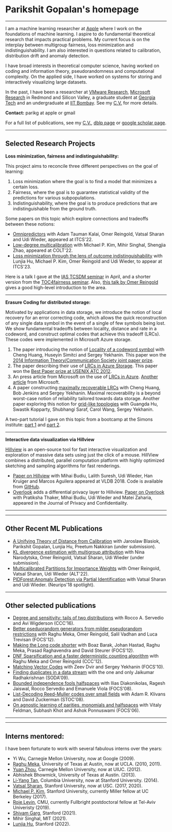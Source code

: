 # Parikshit Gopalan's homepage
---


I am a machine learning researcher at [Apple](https://machinelearning.apple.com/) where I work on the foundations of machine learning. I aspire to do fundamental theoretical research that impacts practical problems. My current focus is on the interplay between multigroup fairness, loss minimization and indistinguishability. I am also interested in questions related to calibration, distribution drift and anomaly detection. 

I have broad interests in theoretical computer science, having worked on coding and information theory, pseudorandomness and computational complexity. On the applied side, I have worked on systems for storing and interactively visualizing large datasets. 

In the past, I have been a researcher at [VMware Research](https://research.vmware.com/), [Microsoft Research](https://www.microsoft.com/en-us/research/) in Redmond and Silicon Valley, a graduate student at [Georgia Tech](https://aco.gatech.edu/) and an undergraduate at [IIT Bombay](https://www.cse.iitb.ac.in/). See my [C.V.](http://parikg.github.io/cv.pdf) for more details.

**Contact:** parikg at apple or gmail

For a full list of publications, see my [C.V.](http://parikg.github.io/cv.pdf), [dblp page](https://dblp.org/pid/16/1585.html) or [google scholar page](https://scholar.google.com/citations?user=fb2-dasAAAAJ&hl=en&oi=ao).

--- 

## Selected Research Projects


**Loss minimization, fairness and indistinguishability:**

This project aims to reconcile three different perspectives on the goal of learning:
1. Loss minimization where the goal is to find a model that minimizes a certain loss.
2. Fairness, where the goal is to guarantee statistical validity of the predictions for various subpopulations.
3. Indistinguishability, where the goal is to produce predictions that are indistinguishable from the ground truth. 

Some papers on this topic which explore connections and tradeoffs between these notions:
- [Omnipredictors](https://arxiv.org/abs/2109.05389) with Adam Tauman Kalai, Omer Reingold, Vatsal Sharan and Udi Wieder, appeared at ITCS'22.
- [Low-degree multicalibration](https://arxiv.org/abs/2203.01255) with Michael P. Kim, Mihir Singhal, Shengjia Zhao, appeared at COLT'22. 
- [Loss minimization through the lens of outcome indistinguishability](https://arxiv.org/abs/2210.08649) with Lunjia Hu, Michael P. Kim, Omer Reingold and Udi Wieder, to appear at ITCS'23.

Here is a talk I gave at the [IAS TCSDM seminar](https://youtu.be/fUO7Mdew8Fk) in April, and a shorter version from the [TOC4fairness seminar](https://youtu.be/fwwNfdLCsNs). Also, [this talk by Omer Reingold](https://toc4fairness.org/good-research-karma-the-unexpected-benefits-of-striving-for-algorithmic-fairness/) gives a good high-level introduction to the area. 

---

**Erasure Coding for distributed storage:**

Motivated by applications in data storage, we introduce the notion of local recovery for an error correcting code, which allows the quick reconstruction of any single data symbol in the event of a single of few symbols being lost. We show fundamental tradeoffs between locality, distance and rate in a codeword, and construct optimal codes that achieve this tradeoff (LRCs). These codes were implemented in Microsoft Azure storage. 
1. The paper introducing the notion of [Locality of a codeword symbol](https://arxiv.org/abs/1106.3625) with Cheng Huang, Huseyin Simitci and Sergey Yekhanin. This paper won the [2014 Information Theory/Communication Society joint paper prize](https://www.itsoc.org/honors/comsoc-information-theory-joint-paper-award).
2. The paper describing their use of [LRCs in Azure Storage](https://www.usenix.org/system/files/conference/atc12/atc12-final181_0.pdf). This paper won the [Best Paper prize at USENIX ATC 2012](https://www.usenix.org/conference/atc12/technical-sessions).
3. An press article from Microsoft on the use of [LRCs in Azure](https://www.microsoft.com/en-us/research/blog/better-way-store-data/). [Another article](https://www.microsoft.com/en-us/research/blog/the-code-that-no-one-in-the-cloud-can-live-without/) from Microsoft.
4. A paper constructing [maximally recoverable LRCs](https://arxiv.org/abs/1307.4150?context=cs) with Cheng Huang, Bob Jenkins and Sergey Yekhanin. Maximal recoverability is a beyond worst-case notion of reliability tailored towards data storage. Another paper exploring this notion for [grid-like topologies](https://arxiv.org/abs/1605.05412) with Guangda Hu, Swastik Kopparty, Shubhangi Saraf, Carol Wang, Sergey Yekhanin.

A two-part tutorial I gave on this topic from a bootcamp at the Simons institute: [part 1](https://youtu.be/-UvC5YxYprs) and [part 2](https://youtu.be/knsbJO7yf70).

---

**Interactive data visualization via Hillview**

[Hillview](https://research.vmware.com/projects/hillview) is an open-source tool for fast interactive visualization and exploration of massive data sets using just the click of a mouse. HillView combines a distributed, parallel computation platform with highly optimized sketching and sampling algorithms for fast renderings. 
- [Paper on Hillview](https://arxiv.org/abs/1907.04827) with Mihai Budiu, Lalith Suresh, Udi Wieder, Han Kruiger and Marcos Aguilera appeared at VLDB 2018.
Code is available from [GitHub](https://github.com/vmware/hillview). 
- [Overlook](https://research.vmware.com/publications/overlook-differentially-private-exploratory-visualization-for-big-data) adds a differential privacy layer to Hillview. [Paper on Overlook](https://arxiv.org/abs/2006.12018) with Pratiksha Thaker, Mihai Budiu, Udi Wieder and Matei Zaharia, appeared in the Journal of Privacy and Confidentiality. 

---
---


## Other Recent ML Publications

- [A Unifying Theory of Distance from Calibration](https://arxiv.org/abs/2211.16886) with Jaroslaw Blasiok, Parikshit Gopalan, Lunjia Hu, Preetum Nakkiran (under submission).
- [KL divergence estimation with multigroup attribution](https://arxiv.org/abs/2202.13576) with Nina Narodytska, Omer Reingold, Vatsal Sharan, Udi Wieder (under submission).
- [Multicalibrated Partitions for Importance Weights](https://arxiv.org/abs/2103.05853) with Omer Reingold, Vatsal Sharan, Udi Wieder (ALT'22).
- [PIDForest:Anomaly Detection via Partial Identification](https://arxiv.org/abs/1912.03582) with Vatsal Sharan and Udi Wieder. (Neurips'18 spotlight).

--- 

## Other selected publications

- [Degree and sensitivity: tails of two distributions](https://arxiv.org/abs/1604.07432) with Rocco A. Servedio and Avi Wigderson (CCC'16).
- [Better pseduorandom generators from milder pseudorandom restrictions](https://arxiv.org/abs/1210.0049) with Raghu Meka, Omer Reingold, Salil Vadhan
  and Luca Trevisan (FOCS'12). 
- [Making the Long code shorter](https://arxiv.org/abs/1111.0405v1) with Boaz Barak, Johan Hastad, Raghu
  Meka, Prasad Raghavendra and David Steurer (FOCS'12).
- [DNF Sparsification and a faster deterministic counting algorithm](https://arxiv.org/abs/1205.3534) with Raghu Meka and Omer Reingold (CCC'12).
- [Matching Vector Codes](https://oar.princeton.edu/bitstream/88435/pr1kv6j/1/MatchingVectorCodes.pdf) with Zeev Dvir and Sergey Yekhanin (FOCS'10).
- [Finding duplicates in a data stream](https://dl.acm.org/doi/10.5555/1496770.1496815) with the one and only Jaikumar Radhakrishnan (SODA'09).
- [Bounded independence fools halfspaces](https://arxiv.org/abs/0902.3757) with Ilias Diakonikolas, Ragesh Jaiswal, Rocco Servedio and Emanuele Viola (FOCS'08).
- [List-Decoding Reed-Muller codes over small fields](https://www.cs.utexas.edu/~klivans/rm.pdf) with Adam R. Klivans and David Zuckerman (STOC'08).
- [On agnostic learning of parities, monomials and halfspaces](https://cs.nyu.edu/~khot/papers/hs-parity-monomial_SIAM.pdf) with Vitaly Feldman, Subhash Khot and Ashok Ponnuswami (FOCS'06).  

---
---

## Interns mentored: 

I have been fortunate to work with several fabulous interns over the years:
- Yi Wu, Carnegie Mellon University, now at Google (2009).
- [Raghu Meka](https://hackmd.io/@raghum/index), University of Texas at Austin, now at UCLA. (2010, 2011).
- [Yuan Zhou](https://yuanz.web.illinois.edu/), Carnegie Mellon University, now at UIUC. (2012).
- Abhishek Bhowmick, University of Texas at Austin. (2013).
- [Li-Yang Tan](http://theory.stanford.edu/~liyang/), Columbia University, now at Stanford University. (2014).
- [Vatsal Sharan](https://vatsalsharan.github.io/), Stanford University, now at USC. (2017, 2020).
- [Michael P. Kim](https://cs.stanford.edu/~mpkim/), Stanford University, currently Miller fellow at UC Berkeley (2017).
- [Roie Levin](https://roielevin.com/), CMU, currently Fullbright postdoctoral fellow at Tel-Aviv Univeristy (2019).
- [Shivam Garg](https://cs.stanford.edu/people/shivamg/), Stanford (2021).
- Mihir Singhal, MIT (2021).
- [Lunjia Hu](https://sites.google.com/stanford.edu/lunjia), Stanford (2022).
